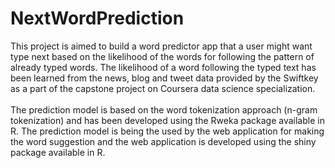 # NextWordPrediction
This project is aimed to build a word predictor app that a user might want type next based on the likelihood of the words for following the pattern of already typed words. The likelihood of a word following the typed text has been learned from the news, blog and tweet data provided by the Swiftkey as a part of the capstone project on Coursera data science specialization.<br><br>
The prediction model is based on the word tokenization approach (n-gram tokenization) and has been developed using the Rweka package available in R. The prediction model is being the used by the web application for making the word suggestion and the web application is developed using the shiny package available in R.
